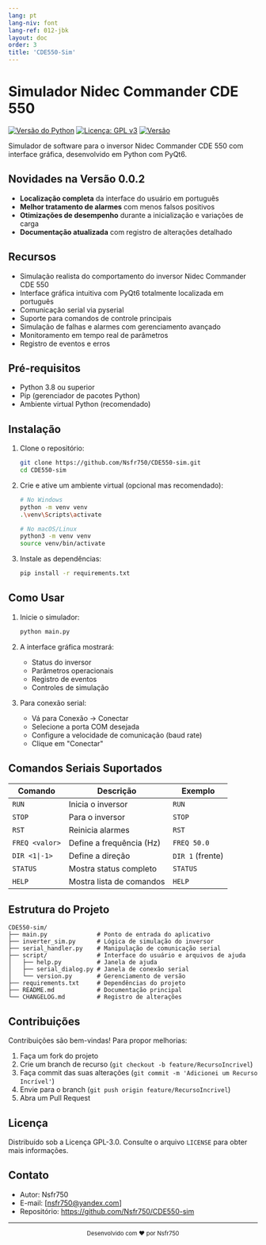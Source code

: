 ```yaml
---
lang: pt
lang-niv: font
lang-ref: 012-jbk
layout: doc
order: 3
title: 'CDE550-Sim'
---
```


# Simulador Nidec Commander CDE 550

[![Versão do Python](https://img.shields.io/badge/python-3.8+-blue.svg)](https://www.python.org/downloads/)
[![Licença: GPL v3](https://img.shields.io/badge/Licen%C3%A7a-GPLv3-blue.svg)](https://www.gnu.org/licenses/gpl-3.0)
[![Versão](https://img.shields.io/badge/vers%C3%A3o-0.0.2-green.svg)](CHANGELOG.md)

Simulador de software para o inversor Nidec Commander CDE 550 com interface gráfica, desenvolvido em Python com PyQt6.

## Novidades na Versão 0.0.2

- **Localização completa** da interface do usuário em português
- **Melhor tratamento de alarmes** com menos falsos positivos
- **Otimizações de desempenho** durante a inicialização e variações de carga
- **Documentação atualizada** com registro de alterações detalhado

## Recursos

- Simulação realista do comportamento do inversor Nidec Commander CDE 550
- Interface gráfica intuitiva com PyQt6 totalmente localizada em português
- Comunicação serial via pyserial
- Suporte para comandos de controle principais
- Simulação de falhas e alarmes com gerenciamento avançado
- Monitoramento em tempo real de parâmetros
- Registro de eventos e erros

## Pré-requisitos

- Python 3.8 ou superior
- Pip (gerenciador de pacotes Python)
- Ambiente virtual Python (recomendado)

## Instalação

1. Clone o repositório:
   ```bash
   git clone https://github.com/Nsfr750/CDE550-sim.git
   cd CDE550-sim
   ```

2. Crie e ative um ambiente virtual (opcional mas recomendado):
   ```bash
   # No Windows
   python -m venv venv
   .\venv\Scripts\activate
   
   # No macOS/Linux
   python3 -m venv venv
   source venv/bin/activate
   ```

3. Instale as dependências:
   ```bash
   pip install -r requirements.txt
   ```

## Como Usar

1. Inicie o simulador:
   ```bash
   python main.py
   ```

2. A interface gráfica mostrará:
   - Status do inversor
   - Parâmetros operacionais
   - Registro de eventos
   - Controles de simulação

3. Para conexão serial:
   - Vá para Conexão -> Conectar
   - Selecione a porta COM desejada
   - Configure a velocidade de comunicação (baud rate)
   - Clique em "Conectar"

## Comandos Seriais Suportados

| Comando | Descrição | Exemplo |
|---------|-----------|---------|
| `RUN` | Inicia o inversor | `RUN` |
| `STOP` | Para o inversor | `STOP` |
| `RST` | Reinicia alarmes | `RST` |
| `FREQ <valor>` | Define a frequência (Hz) | `FREQ 50.0` |
| `DIR <1\|-1>` | Define a direção | `DIR 1` (frente) |
| `STATUS` | Mostra status completo | `STATUS` |
| `HELP` | Mostra lista de comandos | `HELP` |

## Estrutura do Projeto

```
CDE550-sim/
├── main.py              # Ponto de entrada do aplicativo
├── inverter_sim.py      # Lógica de simulação do inversor
├── serial_handler.py    # Manipulação de comunicação serial
├── script/              # Interface do usuário e arquivos de ajuda
│   ├── help.py          # Janela de ajuda
│   ├── serial_dialog.py # Janela de conexão serial
│   └── version.py       # Gerenciamento de versão
├── requirements.txt     # Dependências do projeto
├── README.md            # Documentação principal
└── CHANGELOG.md         # Registro de alterações
```

## Contribuições

Contribuições são bem-vindas! Para propor melhorias:

1. Faça um fork do projeto
2. Crie um branch de recurso (`git checkout -b feature/RecursoIncrivel`)
3. Faça commit das suas alterações (`git commit -m 'Adicionei um Recurso Incrível'`)
4. Envie para o branch (`git push origin feature/RecursoIncrivel`)
5. Abra um Pull Request

## Licença

Distribuído sob a Licença GPL-3.0. Consulte o arquivo `LICENSE` para obter mais informações.

## Contato

- Autor: Nsfr750
- E-mail: [nsfr750@yandex.com]
- Repositório: https://github.com/Nsfr750/CDE550-sim

---

<div align="center">
  <sub>Desenvolvido com ❤️ por Nsfr750</sub>
</div>

